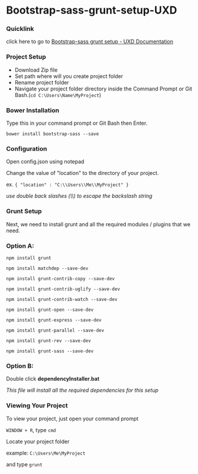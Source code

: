 # Bootstrap-sass-grunt-setup-UXD
### Quicklink

click here to go to [Bootstrap-sass grunt setup - UXD Documentation](http://iv3soj.github.io/Bootstrap-sass-grunt-setup-UXD/)

### Project Setup

* Download Zip file
* Set path where will you create project folder 
* Rename project folder 
* Navigate your project folder directory inside the Command Prompt or Git Bash.(`cd C:\Users\Name\MyProject`)

### Bower Installation

Type this in your command prompt or Git Bash then Enter.

`bower install bootstrap-sass --save`

### Configuration

Open config.json using notepad

Change the value of "location" to the directory of your project.

ex. `{ "location" : "C:\\Users\\Me\\MyProject" }`

*use double back slashes (\\\\) to escape the backslash string*

### Grunt Setup

Next, we need to install grunt and all the required modules / plugins that we need.

### Option A:

`npm install grunt`

`npm install matchdep --save-dev`

`npm install grunt-contrib-copy --save-dev`

`npm install grunt-contrib-uglify --save-dev`

`npm install grunt-contrib-watch --save-dev`

`npm install grunt-open --save-dev`

`npm install grunt-express --save-dev`

`npm install grunt-parallel --save-dev`

`npm install grunt-rev --save-dev`

`npm install grunt-sass --save-dev`

### Option B:

Double click **dependencyInstaller.bat**

*This file will install all the required dependencies for this setup* 


### Viewing Your Project

To view your project, just open your command prompt

`WINDOW + R`, type `cmd`

Locate your project folder

example: `C:\Users\Me\MyProject`

and type `grunt`